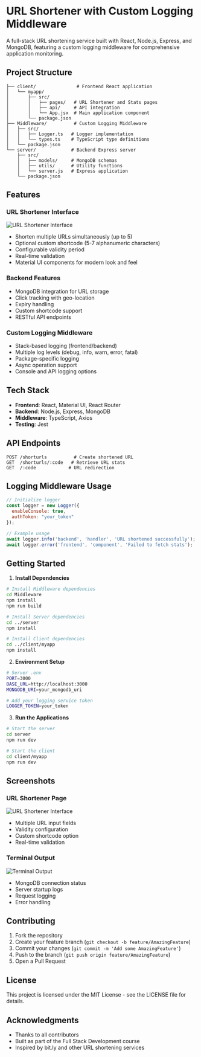 # URL Shortener with Custom Logging Middleware

A full-stack URL shortening service built with React, Node.js, Express, and MongoDB, featuring a custom logging middleware for comprehensive application monitoring.

## Project Structure

```
├── client/               # Frontend React application
│   └── myapp/
│       ├── src/
│       │   ├── pages/   # URL Shortener and Stats pages
│       │   ├── api/     # API integration
│       │   └── App.jsx  # Main application component
│       └── package.json
├── Middleware/          # Custom Logging Middleware
│   ├── src/
│   │   ├── Logger.ts   # Logger implementation
│   │   └── types.ts    # TypeScript type definitions
│   └── package.json
└── server/             # Backend Express server
    ├── src/
    │   ├── models/     # MongoDB schemas
    │   ├── utils/      # Utility functions
    │   └── server.js   # Express application
    └── package.json
```

## Features

### URL Shortener Interface
![URL Shortener Interface](screenshots/url-shortener.png)
- Shorten multiple URLs simultaneously (up to 5)
- Optional custom shortcode (5-7 alphanumeric characters)
- Configurable validity period
- Real-time validation
- Material UI components for modern look and feel

### Backend Features
- MongoDB integration for URL storage
- Click tracking with geo-location
- Expiry handling
- Custom shortcode support
- RESTful API endpoints

### Custom Logging Middleware
- Stack-based logging (frontend/backend)
- Multiple log levels (debug, info, warn, error, fatal)
- Package-specific logging
- Async operation support
- Console and API logging options

## Tech Stack

- **Frontend**: React, Material UI, React Router
- **Backend**: Node.js, Express, MongoDB
- **Middleware**: TypeScript, Axios
- **Testing**: Jest

## API Endpoints

```
POST /shorturls          # Create shortened URL
GET  /shorturls/:code   # Retrieve URL stats
GET  /:code            # URL redirection
```

## Logging Middleware Usage

```javascript
// Initialize logger
const logger = new Logger({
  enableConsole: true,
  authToken: "your_token"
});

// Example usage
await logger.info('backend', 'handler', 'URL shortened successfully');
await logger.error('frontend', 'component', 'Failed to fetch stats');
```

## Getting Started

1. **Install Dependencies**
```bash
# Install Middleware dependencies
cd Middleware
npm install
npm run build

# Install Server dependencies
cd ../server
npm install

# Install Client dependencies
cd ../client/myapp
npm install
```

2. **Environment Setup**
```bash
# Server .env
PORT=3000
BASE_URL=http://localhost:3000
MONGODB_URI=your_mongodb_uri

# Add your logging service token
LOGGER_TOKEN=your_token
```

3. **Run the Applications**
```bash
# Start the server
cd server
npm run dev

# Start the client
cd client/myapp
npm run dev
```

## Screenshots

### URL Shortener Page
![URL Shortener Interface](screenshots/url-shortener.png)
- Multiple URL input fields
- Validity configuration
- Custom shortcode option
- Real-time validation

### Terminal Output
![Terminal Output](screenshots/terminal-output.png)
- MongoDB connection status
- Server startup logs
- Request logging
- Error handling

## Contributing

1. Fork the repository
2. Create your feature branch (`git checkout -b feature/AmazingFeature`)
3. Commit your changes (`git commit -m 'Add some AmazingFeature'`)
4. Push to the branch (`git push origin feature/AmazingFeature`)
5. Open a Pull Request

## License

This project is licensed under the MIT License - see the LICENSE file for details.

## Acknowledgments

- Thanks to all contributors
- Built as part of the Full Stack Development course
- Inspired by bit.ly and other URL shortening services